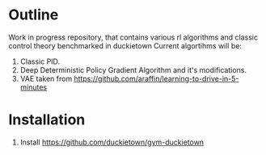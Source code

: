 # Outline
Work in progress repository, that contains various rl algorithms and classic control theory benchmarked in duckietown
Current algortihms will be:
1. Classic PID.
2. Deep Deterministic Policy Gradient Algorithm and it's modifications.
3. VAE taken from https://github.com/araffin/learning-to-drive-in-5-minutes

# Installation
1. Install https://github.com/duckietown/gym-duckietown
